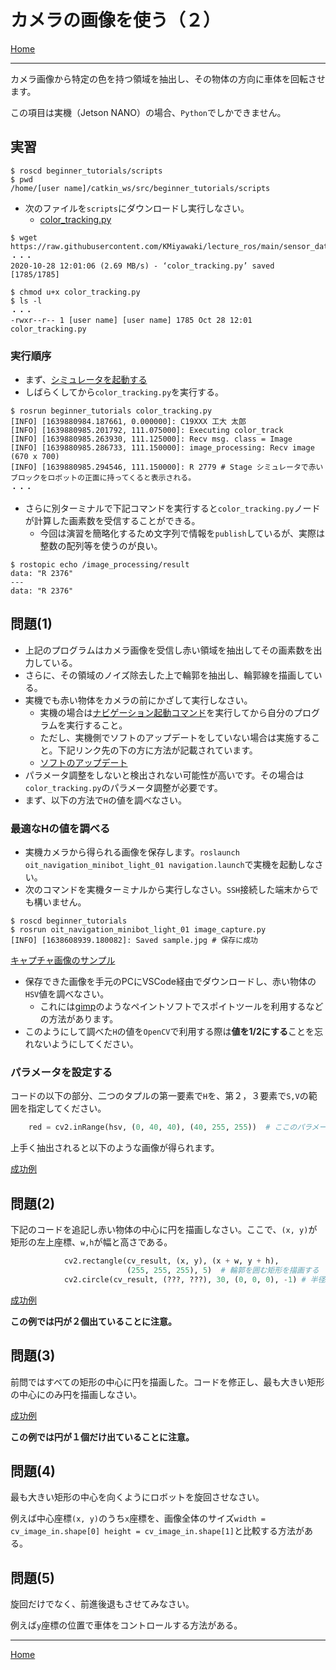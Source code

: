 # カメラの画像を使う（２）

[Home](./Home.md)

---

カメラ画像から特定の色を持つ領域を抽出し、その物体の方向に車体を回転させます。

この項目は実機（Jetson NANO）の場合、`Python`でしかできません。

## 実習

```shell
$ roscd beginner_tutorials/scripts
$ pwd
/home/[user name]/catkin_ws/src/beginner_tutorials/scripts
```

- 次のファイルを`scripts`にダウンロードし実行しなさい。
  - [color_tracking.py](https://raw.githubusercontent.com/KMiyawaki/lecture_ros/main/sensor_data/camera/color_tracking.py)

```shell
$ wget https://raw.githubusercontent.com/KMiyawaki/lecture_ros/main/sensor_data/camera/color_tracking.py
・・・
2020-10-28 12:01:06 (2.69 MB/s) - ‘color_tracking.py’ saved [1785/1785]

$ chmod u+x color_tracking.py
$ ls -l
・・・
-rwxr--r-- 1 [user name] [user name] 1785 Oct 28 12:01 color_tracking.py
```

### 実行順序

- まず、[シミュレータを起動する](../stage_simulator/stage_simulator_01.md)
- しばらくしてから`color_tracking.py`を実行する。

```shell
$ rosrun beginner_tutorials color_tracking.py 
[INFO] [1639880984.187661, 0.000000]: C19XXX 工大 太郎
[INFO] [1639880985.201792, 111.075000]: Executing color_track
[INFO] [1639880985.263930, 111.125000]: Recv msg. class = Image
[INFO] [1639880985.286733, 111.150000]: image_processing: Recv image (670 x 700)
[INFO] [1639880985.294546, 111.150000]: R 2779 # Stage シミュレータで赤いブロックをロボットの正面に持ってくると表示される。
・・・
```

- さらに別ターミナルで下記コマンドを実行すると`color_tracking.py`ノードが計算した画素数を受信することができる。
  - 今回は演習を簡略化するため文字列で情報を`publish`しているが、実際は整数の配列等を使うのが良い。

```shell
$ rostopic echo /image_processing/result
data: "R 2376"
---
data: "R 2376"
```

## 問題(1)

- 上記のプログラムはカメラ画像を受信し赤い領域を抽出してその画素数を出力している。
- さらに、その領域のノイズ除去した上で輪郭を抽出し、輪郭線を描画している。
- 実機でも赤い物体をカメラの前にかざして実行しなさい。
  - 実機の場合は[ナビゲーション起動コマンド](https://github.com/KMiyawaki/oit_navigation_minibot_light_01#%E3%83%8A%E3%83%93%E3%82%B2%E3%83%BC%E3%82%B7%E3%83%A7%E3%83%B3)を実行してから自分のプログラムを実行すること。
  - ただし、実機側でソフトのアップデートをしていない場合は実施すること。下記リンク先の下の方に方法が記載されています。
  - [ソフトのアップデート](https://github.com/KMiyawaki/oit_navigation_minibot_light_01#%E3%82%BD%E3%83%95%E3%83%88%E3%81%AE%E3%82%A2%E3%83%83%E3%83%97%E3%83%87%E3%83%BC%E3%83%88)
- パラメータ調整をしないと検出されない可能性が高いです。その場合は`color_tracking.py`のパラメータ調整が必要です。
- まず、以下の方法で`H`の値を調べなさい。

### 最適なHの値を調べる

- 実機カメラから得られる画像を保存します。`roslaunch oit_navigation_minibot_light_01 navigation.launch`で実機を起動しなさい。
- 次のコマンドを実機ターミナルから実行しなさい。`SSH`接続した端末からでも構いません。

```shell
$ roscd beginner_tutorials
$ rosrun oit_navigation_minibot_light_01 image_capture.py 
[INFO] [1638608939.180082]: Saved sample.jpg # 保存に成功 
```

[キャプチャ画像のサンプル](./camera/sample.jpg)

- 保存できた画像を手元のPCにVSCode経由でダウンロードし、赤い物体の`HSV`値を調べなさい。
  - これには[gimp](https://forest.watch.impress.co.jp/library/software/gimp/)のようなペイントソフトでスポイトツールを利用するなどの方法があります。
- このようにして調べた`H`の値を`OpenCV`で利用する際は**値を1/2にする**ことを忘れないようにしてください。

### パラメータを設定する

コードの以下の部分、二つのタプルの第一要素で`H`を、第２，３要素で`S,V`の範囲を指定してください。

```python
    red = cv2.inRange(hsv, (0, 40, 40), (40, 255, 255))  # ここのパラメータを調整する
```

上手く抽出されると以下のような画像が得られます。

[成功例](./camera/2021-12-19_103735.png)

## 問題(2)

下記のコードを追記し赤い物体の中心に円を描画しなさい。ここで、`(x, y)`が矩形の左上座標、`w,h`が幅と高さである。

```python
            cv2.rectangle(cv_result, (x, y), (x + w, y + h),
                          (255, 255, 255), 5)  # 輪郭を囲む矩形を描画する
            cv2.circle(cv_result, (???, ???), 30, (0, 0, 0), -1) # 半径30pixel、黒い円で塗りつぶす。
```

[成功例](./camera/2021-12-19_104134.png)

**この例では円が２個出ていることに注意。**

## 問題(3)

前問ではすべての矩形の中心に円を描画した。コードを修正し、最も大きい矩形の中心にのみ円を描画しなさい。

[成功例](./camera/2021-12-19_104448.png)

**この例では円が１個だけ出ていることに注意。**

## 問題(4)

最も大きい矩形の中心を向くようにロボットを旋回させなさい。

例えば中心座標`(x, y)`のうち`x`座標を、画像全体のサイズ`width = cv_image_in.shape[0] height = cv_image_in.shape[1]`と比較する方法がある。

## 問題(5)

旋回だけでなく、前進後退もさせてみなさい。

例えば`y`座標の位置で車体をコントロールする方法がある。

---

[Home](./Home.md)
